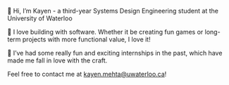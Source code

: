 👋 Hi, I’m Kayen - a third-year Systems Design Engineering student at the University of Waterloo

👀 I love building with software. Whether it be creating fun games or long-term projects with more functional value, I love it! 

🌱 I’ve had some really fun and exciting internships in the past, which have made me fall in love with the craft.

Feel free to contact me at kayen.mehta@uwaterloo.ca!



